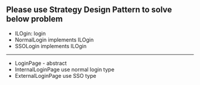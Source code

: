 ## Please use Strategy Design Pattern to solve below problem
* ILOgin: login
* NormalLogin implements ILOgin
* SSOLogin implements ILOgin

---

* LoginPage - abstract
* InternalLoginPage use normal login type
* ExternalLoginPage use SSO type
